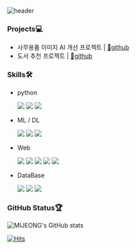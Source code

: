 ![header](https://capsule-render.vercel.app/api?type=waving&color=timeGradient&text=Welcome%20to%20MIJEONG's%20GitHub%20&animation=twinkling&fontSize=30&fontAlignY=40&fontAlign=70&height=250)


### Projects💻
- 사무용품 이미지 AI 개선 프로젝트 | [🔗github](https://github.com/DaonWoori/OptimizedOfficeAI)
- 도서 추천 프로젝트 | [🔗github](https://github.com/DaonWoori/book_recommendation)

### Skills🛠️
- python

  <img src="https://img.shields.io/badge/Python-3776AB?style=flat-square&logo=Python&logoColor=white"/> <img src="https://img.shields.io/badge/Pandas-150458?style=flat-square&logo=pandas&logoColor=white"/> <img src="https://img.shields.io/badge/Numpy-013243?style=flat-square&logo=Numpy&logoColor=white"/> 

- ML / DL
 
   <img src="https://img.shields.io/badge/Keras-D00000?style=flat-square&logo=keras&logoColor=white"/>  <img src="https://img.shields.io/badge/Tensorflow-FF6F00?style=flat-square&logo=Tensorflow&logoColor=white"/> <img src="https://img.shields.io/badge/Scikit_learn-F7931E?style=flat-square&logo=scikit-learn&logoColor=white"/> 

- Web

  <img src="https://img.shields.io/badge/HTML-E34F26?style=flat-square&logo=HTML5&logoColor=white"/> <img src="https://img.shields.io/badge/CSS-1572B6?style=flat-square&logo=CSS3&logoColor=white"/>  <img src="https://img.shields.io/badge/Django-092E20?style=flat-square&logo=django&logoColor=white"/>  <img src="https://img.shields.io/badge/Flask-000000?style=flat-square&logo=flask&logoColor=white"/>  <img src="https://img.shields.io/badge/Bootstrap4-7952B3?style=flat-square&logo=bootstrap&logoColor=white"/>

- DataBase

  <img src="https://img.shields.io/badge/SQLite-003B57?style=flat-square&logo=sqlite&logoColor=white"/>  <img src="https://img.shields.io/badge/MongoDB-47A248?style=flat-square&logo=mongodb&logoColor=white"/>  <img src="https://img.shields.io/badge/MySQL-4479A1?style=flat-square&logo=mysql&logoColor=white"/> 

### GitHub Status🏆
![MIJEONG's GitHub stats](https://github-readme-stats.vercel.app/api?username=DaonWoori&show_icons=true&theme=transparent&count_private=true)

[![Hits](https://hits.seeyoufarm.com/api/count/incr/badge.svg?url=https%3A%2F%2Fgithub.com%2FDaonWoori&count_bg=%2315678D&title_bg=%230C0C0C&icon=github.svg&icon_color=%23FFFCFC&title=GitHub&edge_flat=true)](https://hits.seeyoufarm.com)



<!--
**DaonWoori/DaonWoori** is a ✨ _special_ ✨ repository because its `README.md` (this file) appears on your GitHub profile.

Here are some ideas to get you started:

- 🔭 I’m currently working on ...
- 🌱 I’m currently learning ...
- 👯 I’m looking to collaborate on ...
- 🤔 I’m looking for help with ...
- 💬 Ask me about ...
- 📫 How to reach me: ...
- 😄 Pronouns: ...
- ⚡ Fun fact: ...
-->
